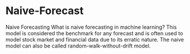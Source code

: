 # Naive-Forecast
Naive Forecasting
What is naive forecasting in machine learning?
This model is considered the benchmark for any forecast and is often used to model stock market and financial data due to its erratic nature. The naive model can also be called random-walk-without-drift model.
